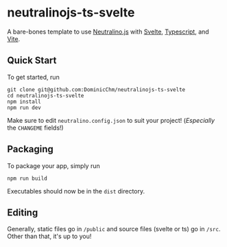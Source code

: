 # neutralinojs-ts-svelte
A bare-bones template to use [Neutralino.js](https://github.com/neutralinojs/neutralinojs) with [Svelte](https://svelte.dev/), [Typescript](https://www.typescriptlang.org/), and [Vite](https://vitejs.dev/).

## Quick Start
To get started, run 
```
git clone git@github.com:DominicChm/neutralinojs-ts-svelte
cd neutralinojs-ts-svelte
npm install
npm run dev
```
Make sure to edit `neutralino.config.json` to suit your project! (*Especially* the `CHANGEME` fields!)

## Packaging
To package your app, simply run
```
npm run build
```
Executables should now be in the `dist` directory.
## Editing
Generally, static files go in `/public` and source files (svelte or ts) go in `/src`. Other than that, it's up to you!
